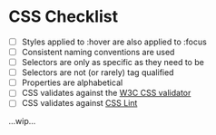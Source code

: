 # CSS Checklist


- [ ] Styles applied to :hover are also applied to :focus
- [ ] Consistent naming conventions are used
- [ ] Selectors are only as specific as they need to be
- [ ] Selectors are not (or rarely) tag qualified
- [ ] Properties are alphabetical
- [ ] CSS validates against the [W3C CSS validator](https://jigsaw.w3.org/css-validator/)
- [ ] CSS validates against [CSS Lint](http://csslint.net/)

...wip...
